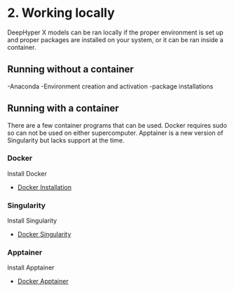 # 2. Working locally
DeepHyper X models can be ran locally if the proper environment is set up and proper packages are installed on your system, or it can be ran inside a container.

## Running without a container
-Anaconda
-Environment creation and activation
-package installations

## Running with a container
There are a few container programs that can be used. Docker requires sudo so can not be used on either supercomputer. Apptainer is a new version of Singularity but lacks support at the time.

### Docker
Install Docker
- [Docker Installation](../guides/docker.md)

### Singularity
Install Singularity
- [Docker Singularity](../guides/singularity.md)

### Apptainer
Install Apptainer
- [Docker Apptainer](../guides/apptainer.md)
